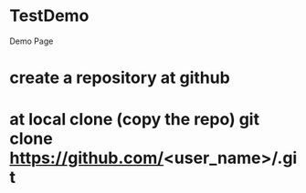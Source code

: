 # TestDemo
Demo Page
# create a repository at github
# at local clone (copy the repo) git clone https://github.com/<user_name>/<gitreponame>.git
# 